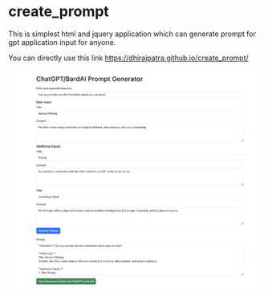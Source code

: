 # create_prompt
This is simplest html and jquery application which can generate prompt for gpt application input for anyone.

You can directly use this link https://dhirajpatra.github.io/create_prompt/

![Image Description](eg.png)

